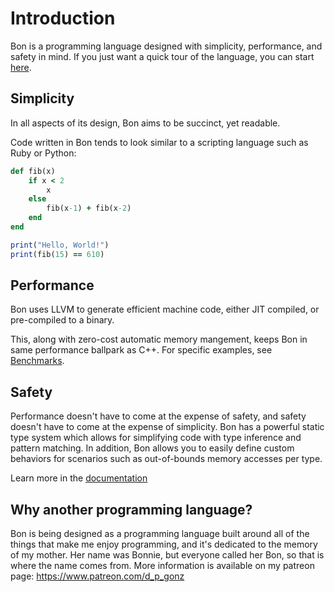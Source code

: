 # Introduction

Bon is a programming language designed with simplicity, performance, and safety in mind.
If you just want a quick tour of the language, you can start [here](docs/ch01-03-quick-tour.md).


## Simplicity

In all aspects of its design, Bon aims to be succinct, yet readable.

Code written in Bon tends to look similar to a scripting language such as Ruby or Python:

```ruby
def fib(x)
    if x < 2
        x
    else
        fib(x-1) + fib(x-2)
    end
end

print("Hello, World!")
print(fib(15) == 610)
```

## Performance

Bon uses LLVM to generate efficient machine code, either JIT compiled, or pre-compiled to a binary.

This, along with zero-cost automatic memory mangement, keeps Bon in same performance ballpark as C++. For specific examples, see [Benchmarks](https://github.com/FBMachine/bon/tree/master/benchmarks).

## Safety

Performance doesn't have to come at the expense of safety, and safety doesn't have to come at the expense of simplicity. Bon has a powerful static type system which allows for simplifying code with type inference and pattern matching. In addition, Bon allows you to easily define custom behaviors for scenarios such as out-of-bounds memory accesses per type.

Learn more in the [documentation](docs/ch00-01-contents.md)

## Why another programming language?

Bon is being designed as a programming language built around all of the things that make me enjoy programming, and it's dedicated to the memory of my mother. Her name was Bonnie, but everyone called her Bon, so that is where the name comes from.
More information is available on my patreon page: https://www.patreon.com/d_p_gonz
